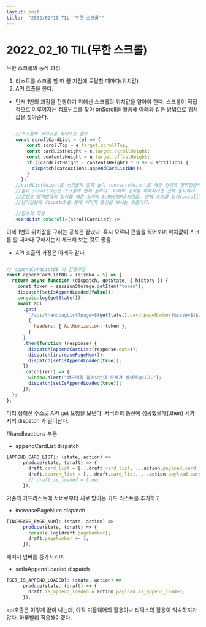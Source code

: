 ```yaml
---
layout: post
title:  "2022/02/10 TIL '무한 스크롤'"
---
```




# 2022_02_10 TIL(무한 스크롤)

무한 스크롤의 동작 과정

1. 리스트를 스크롤 할 때 끝 지점에 도달할 때마다(위치값)
2. API 호출을 한다.

- 먼저 1번의 과정을 진행하기 위해선 스크롤의 위치값을 알아야 한다. 스크롤이 직접적으로 이루어지는 컴포넌트를 찾아 onScroll을 활용해 아래와 같은 방법으로 위치값을 찾아준다.
    
    ```jsx
    
    //스크롤의 위치값을 찾아주는 함수
    const scrollCardList = (e) => {
        const scrollTop = e.target.scrollTop;
        const cardListHeight = e.target.scrollHeight;
        const contentsHeight = e.target.offsetHeight;
        if ((cardListHeight - contentsHeight) * 0.99 < scrollTop) {
          dispatch(cardActions.appendCardListDB());
        }
      }; 
    //cardListHeight은 스크롤의 전체 높이 contentsHeight은 해당 컨텐츠 영역만큼의
    //높이 scrollTop은 스크롤의 현재 높이다. 아래의 공식을 해석하자면 전체 높이에서
    //콘텐츠 영역만큼의 높이를 빼준 높이의 0.99(99%)지점을, 현재 스크롤 높이(scrollTop)가
    //넘어갔을때 dispatch를 통해 서버에 통신을 보내는 흐름이다.
    
    //함수의 적용
    <CardList onScroll={scrollCardList} />
    ```
    

이제 1번의 위치값을 구하는 공식은 끝났다. 혹시 모르니 콘솔을 찍어보며 위치값이 스크롤 할 때마다 구해지는지 체크해 보는 것도 좋음.

- API 호출의 과정은 아래와 같다.

```jsx

// appendCardListDB 의 진행과정
const appendCardListDB = (sizeNo = 5) => {
  return async function (dispatch, getState, { history }) {
    const token = sessionStorage.getItem("token");
    dispatch(setIsAppendLoaded(false));
    console.log(getState());
    await api
      .get(
        `/api/thandbagList?page=${getState().card.pageNumber}&size=${sizeNo}`,
        {
          headers: { Authorization: token },
        }
      )
      .then(function (response) {
        dispatch(appendCardList(response.data));
        dispatch(increasePageNum());
        dispatch(setIsAppendLoaded(true));
      })
      .catch((err) => {
        window.alert("생드백을 불러오는데 문제가 발생했습니다.");
        dispatch(setIsAppendLoaded(true));
      });
  };
};
```

미리 정해진 주소로 API get 요청을 보낸다. 서버와의 통신에 성공했을때(.then) 세가지의 dispatch 가 일어난다.

//handleactions 부분

- appendCardList dispatch

```jsx
[APPEND_CARD_LIST]: (state, action) =>
      produce(state, (draft) => {
        draft.card_list = [...draft.card_list, ...action.payload.card_list];
        draft.search_list = [...draft.card_list, ...action.payload.card_list];
        // draft.is_loaded = true;
      }),
```

기존의 카드리스트에 서버로부터 새로 받아온 카드 리스트를 추가하고

- increasePageNum dispatch

```jsx
[INCREASE_PAGE_NUM]: (state, action) =>
      produce(state, (draft) => {
        console.log(draft.pageNumber);
        draft.pageNumber += 1;
      }),
```

페이지 넘버를 증가시키며

- setIsAppendLoaded dispatch

```jsx
[SET_IS_APPEND_LOADED]: (state, action) =>
      produce(state, (draft) => {
        draft.is_append_loaded = action.payload.is_append_loaded;
      }),
```

api호출은 이렇게 끝이 나는데, 아직 미들웨어의 활용이나 리덕스의 활용이 익숙하지가 않다. 하루빨리 적응해야겠다.
